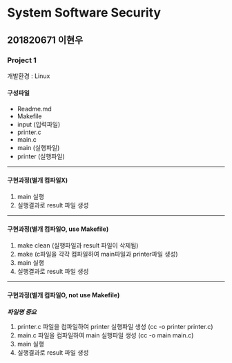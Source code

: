 # System Software Security

## 201820671 이현우

### Project 1

개발환경 : Linux

#### 구성파일

- Readme.md
- Makefile
- input (입력파일)
- printer.c
- main.c
- main (실행파일)
- printer (실행파일)
---
#### 구현과정(별개 컴파일X)

1. main 실행
2. 실행결과로 result 파일 생성
---
#### 구현과정(별개 컴파일O, use Makefile)

1. make clean (실행파일과 result 파일이 삭제됨)
2. make (c파일을 각각 컴파일하여 main파일과 printer파일 생성)
3. main 실행
4. 실행결과로 result 파일 생성
---
#### 구현과정(별개 컴파일O, not use Makefile)
***파일명 중요***
1. printer.c 파일을 컴파일하여 printer 실행파일 생성 (cc -o printer printer.c)
2. main.c 파일을 컴파일하여 main 실행파일 생성 (cc -o main main.c)
3. main 실행
4. 실행결과로 result 파일 생성
